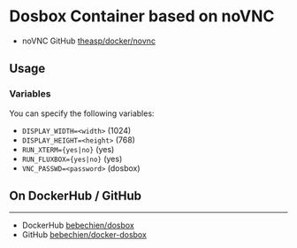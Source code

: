 # Dosbox Container based on noVNC

* noVNC GitHub [theasp/docker/novnc](https://github.com/theasp/docker)

## Usage

### Variables

You can specify the following variables:
* `DISPLAY_WIDTH=<width>` (1024)
* `DISPLAY_HEIGHT=<height>` (768)
* `RUN_XTERM={yes|no}` (yes)
* `RUN_FLUXBOX={yes|no}` (yes)
* `VNC_PASSWD=<password>` (dosbox)

## On DockerHub / GitHub
___
* DockerHub [bebechien/dosbox](https://hub.docker.com/r/bebechien/dosbox/)
* GitHub [bebechien/docker-dosbox](https://github.com/bebechien/docker-dosbox)
